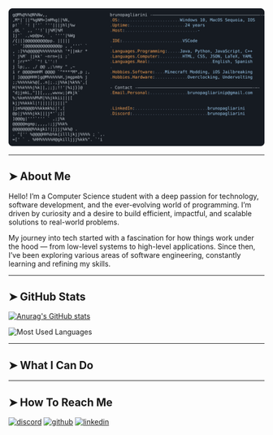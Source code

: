 <a href="https://github.com/brunopagliarini/brunopagliarini">
  <picture>
    <source media=srcset="https://raw.githubusercontent.com/brunopagliarini/brunopagliarini/main/readme.svg">
        <img alt="Bruno Pagliarini's GitHub Profile README" src="https://raw.githubusercontent.com/brunopagliarini/brunopagliarini/main/readme.svg">
  </picture>
</a>

---

## ➤ About Me
Hello! I’m a Computer Science student with a deep passion for technology, software development, and the ever-evolving world of programming. I’m driven by curiosity and a desire to build efficient, impactful, and scalable solutions to real-world problems.

My journey into tech started with a fascination for how things work under the hood — from low-level systems to high-level applications. Since then, I’ve been exploring various areas of software engineering, constantly learning and refining my skills.

---

## ➤ GitHub Stats
[![Anurag's GitHub stats](https://github-readme-stats.vercel.app/api?username=brunopagliarini&show_icons=true&theme=slateorange&hide_border=true)](https://github.com/anuraghazra/github-readme-stats)

![Most Used Languages](https://github-readme-stats.vercel.app/api/top-langs/?username=brunopagliarini&theme=slateorange&hide_border=true)  

---

## ➤ What I Can Do

---

## ➤ How To Reach Me

[![discord](https://img.shields.io/badge/Discord-7289DA?style=for-the-badge&logo=discord&logoColor=white)](https://discordapp.com/users/brunopagliarini)
[![github](https://img.shields.io/badge/GitHub-100000?style=for-the-badge&logo=github&logoColor=0af)](https://github.com/brunopagliarini)
[![linkedin](https://img.shields.io/badge/Linkedin-0af?style=for-the-badge&logo=linkedin&logoColor=fff)](https://www.linkedin.com/in/bruno-pagliarini-305527278/)
